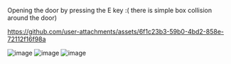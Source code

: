Opening the door by pressing the E key :(
there is simple box collision around the door)

https://github.com/user-attachments/assets/6f1c23b3-59b0-4bd2-858e-72112f16f98a

![image](https://github.com/user-attachments/assets/2d380de1-95a5-47e3-b7af-360162ba4668)
![image](https://github.com/user-attachments/assets/d9d32fc3-cda9-4852-af5f-ab4467708bbb)
![image](https://github.com/user-attachments/assets/ba3ee7ea-6d07-430f-9f74-4a8e5e863e30)



